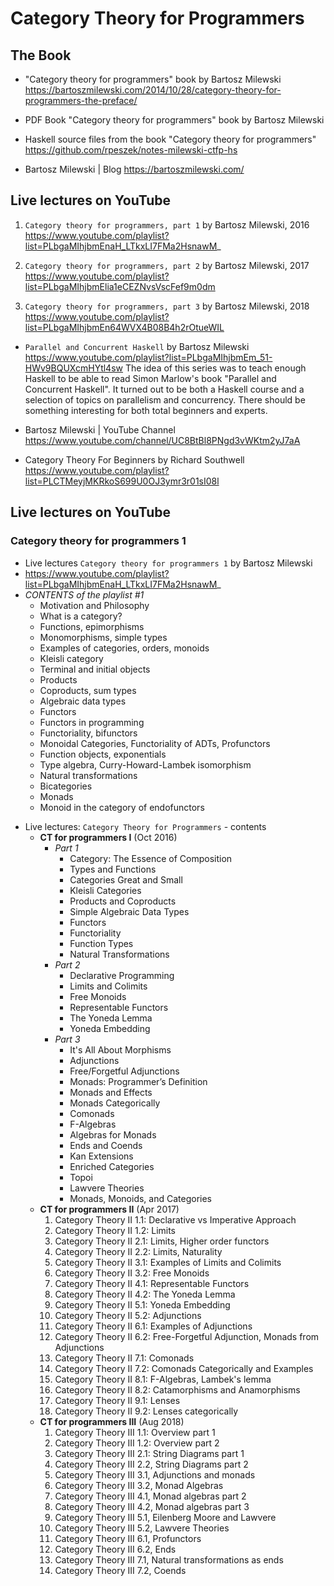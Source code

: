 # Category Theory for Programmers


## The Book

* "Category theory for programmers" book by Bartosz Milewski
https://bartoszmilewski.com/2014/10/28/category-theory-for-programmers-the-preface/

* PDF Book "Category theory for programmers" book by Bartosz Milewski

* Haskell source files from the book "Category theory for programmers"
https://github.com/rpeszek/notes-milewski-ctfp-hs

* Bartosz Milewski | Blog
https://bartoszmilewski.com/


## Live lectures on YouTube

1. `Category theory for programmers, part 1` by Bartosz Milewski, 2016
https://www.youtube.com/playlist?list=PLbgaMIhjbmEnaH_LTkxLI7FMa2HsnawM_

2. `Category theory for programmers, part 2` by Bartosz Milewski, 2017
https://www.youtube.com/playlist?list=PLbgaMIhjbmElia1eCEZNvsVscFef9m0dm

3. `Category theory for programmers, part 3` by Bartosz Milewski, 2018
https://www.youtube.com/playlist?list=PLbgaMIhjbmEn64WVX4B08B4h2rOtueWIL


* `Parallel and Concurrent Haskell` by Bartosz Milewski
https://www.youtube.com/playlist?list=PLbgaMIhjbmEm_51-HWv9BQUXcmHYtl4sw
The idea of this series was to teach enough Haskell to be able to read Simon Marlow's book "Parallel and Concurrent Haskell". It turned out to be both a Haskell course and a selection of topics on parallelism and concurrency. There should be something interesting for both total beginners and experts.

* Bartosz Milewski | YouTube Channel
https://www.youtube.com/channel/UC8BtBl8PNgd3vWKtm2yJ7aA


* Category Theory For Beginners by Richard Southwell
https://www.youtube.com/playlist?list=PLCTMeyjMKRkoS699U0OJ3ymr3r01sI08l



## Live lectures on YouTube

### Category theory for programmers 1
- Live lectures `Category theory for programmers 1` by Bartosz Milewski
- https://www.youtube.com/playlist?list=PLbgaMIhjbmEnaH_LTkxLI7FMa2HsnawM_
- *CONTENTS of the playlist #1*
  - Motivation and Philosophy
  - What is a category?
  - Functions, epimorphisms
  - Monomorphisms, simple types
  - Examples of categories, orders, monoids
  - Kleisli category
  - Terminal and initial objects
  - Products
  - Coproducts, sum types
  - Algebraic data types
  - Functors
  - Functors in programming
  - Functoriality, bifunctors
  - Monoidal Categories, Functoriality of ADTs, Profunctors
  - Function objects, exponentials
  - Type algebra, Curry-Howard-Lambek isomorphism
  - Natural transformations
  - Bicategories
  - Monads
  - Monoid in the category of endofunctors


* Live lectures: `Category Theory for Programmers` - contents
  * **CT for programmers I** (Oct 2016)
    * *Part 1*
      - Category: The Essence of Composition
      - Types and Functions
      - Categories Great and Small
      - Kleisli Categories
      - Products and Coproducts
      - Simple Algebraic Data Types
      - Functors
      - Functoriality
      - Function Types
      - Natural Transformations
    * *Part 2*
      - Declarative Programming
      - Limits and Colimits
      - Free Monoids
      - Representable Functors
      - The Yoneda Lemma
      - Yoneda Embedding
    * *Part 3*
      - It's All About Morphisms
      - Adjunctions
      - Free/Forgetful Adjunctions
      - Monads: Programmer’s Definition
      - Monads and Effects
      - Monads Categorically
      - Comonads
      - F-Algebras
      - Algebras for Monads
      - Ends and Coends
      - Kan Extensions
      - Enriched Categories
      - Topoi
      - Lawvere Theories
      - Monads, Monoids, and Categories
  * **CT for programmers II** (Apr 2017)
    1. Category Theory II 1.1: Declarative vs Imperative Approach
    2. Category Theory II 1.2: Limits
    3. Category Theory II 2.1: Limits, Higher order functors
    4. Category Theory II 2.2: Limits, Naturality
    5. Category Theory II 3.1: Examples of Limits and Colimits
    6. Category Theory II 3.2: Free Monoids
    7. Category Theory II 4.1: Representable Functors
    8. Category Theory II 4.2: The Yoneda Lemma
    9. Category Theory II 5.1: Yoneda Embedding
    10. Category Theory II 5.2: Adjunctions
    11. Category Theory II 6.1: Examples of Adjunctions
    12. Category Theory II 6.2: Free-Forgetful Adjunction, Monads from Adjunctions
    13. Category Theory II 7.1: Comonads
    14. Category Theory II 7.2: Comonads Categorically and Examples
    15. Category Theory II 8.1: F-Algebras, Lambek's lemma
    16. Category Theory II 8.2: Catamorphisms and Anamorphisms
    17. Category Theory II 9.1: Lenses
    18. Category Theory II 9.2: Lenses categorically
  * **CT for programmers III** (Aug 2018)
    1. Category Theory III 1.1: Overview part 1
    2. Category Theory III 1.2: Overview part 2
    3. Category Theory III 2.1: String Diagrams part 1
    4. Category Theory III 2.2, String Diagrams part 2
    5. Category Theory III 3.1, Adjunctions and monads
    6. Category Theory III 3.2, Monad Algebras
    7. Category Theory III 4.1, Monad algebras part 2
    8. Category Theory III 4.2, Monad algebras part 3
    9. Category Theory III 5.1, Eilenberg Moore and Lawvere
    10. Category Theory III 5.2, Lawvere Theories
    11. Category Theory III 6.1, Profunctors
    12. Category Theory III 6.2, Ends
    13. Category Theory III 7.1, Natural transformations as ends
    14. Category Theory III 7.2, Coends
